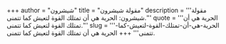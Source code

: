 +++
author = "شيشرون"
title = "مقولة شيشرون"
description = '''مقولة شيشرون: الحرية هي أن تمتلك القوة لتعيش كما تتمنى.'''
quote = '''الحرية هي أن تمتلك القوة لتعيش كما تتمنى.'''
slug = '''الحرية-هي-أن-تمتلك-القوة-لتعيش-كما-تتمنى'''
+++
الحرية هي أن تمتلك القوة لتعيش كما تتمنى.
